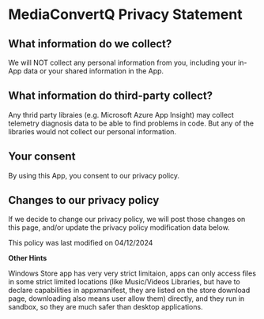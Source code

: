 # MediaConvertQ Privacy Statement

## What information do we collect?
We will NOT collect any personal information from you, including your in-App data or your shared information in the App.

## What information do third-party collect?
Any thrid party libraies (e.g. Microsoft Azure App Insight) may collect telemetry diagnosis data to be able to find problems in code. But any of the libraries would not collect our personal information.

## Your consent
By using this App, you consent to our privacy policy.

## Changes to our privacy policy
If we decide to change our privacy policy, we will post those changes on this page, and/or update the privacy policy modification data below.

This policy was last modified on 04/12/2024
 

 

**Other Hints**

Windows Store app has very very strict limitaion, apps can only access files in some strict limited locations (like  Music/Videos Libraries, but have to declare capabilities in appxmanifest, they are listed on the store download page, downloading also means user allow them)  directly, and they run in sandbox, so they are much safer than desktop applications.